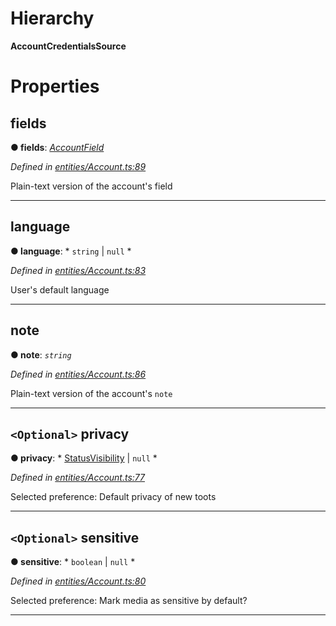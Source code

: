 

# Hierarchy

**AccountCredentialsSource**

# Properties

<a id="fields"></a>

##  fields

**● fields**: *[AccountField](_entities_account_.accountfield.md)*

*Defined in [entities/Account.ts:89](https://github.com/aendrew/core/blob/a43c578/src/entities/Account.ts#L89)*

Plain-text version of the account's field

___
<a id="language"></a>

##  language

**● language**: * `string` &#124; `null`
*

*Defined in [entities/Account.ts:83](https://github.com/aendrew/core/blob/a43c578/src/entities/Account.ts#L83)*

User's default language

___
<a id="note"></a>

##  note

**● note**: *`string`*

*Defined in [entities/Account.ts:86](https://github.com/aendrew/core/blob/a43c578/src/entities/Account.ts#L86)*

Plain-text version of the account's `note`

___
<a id="privacy"></a>

## `<Optional>` privacy

**● privacy**: * [StatusVisibility](../modules/_entities_status_.md#statusvisibility) &#124; `null`
*

*Defined in [entities/Account.ts:77](https://github.com/aendrew/core/blob/a43c578/src/entities/Account.ts#L77)*

Selected preference: Default privacy of new toots

___
<a id="sensitive"></a>

## `<Optional>` sensitive

**● sensitive**: * `boolean` &#124; `null`
*

*Defined in [entities/Account.ts:80](https://github.com/aendrew/core/blob/a43c578/src/entities/Account.ts#L80)*

Selected preference: Mark media as sensitive by default?

___

